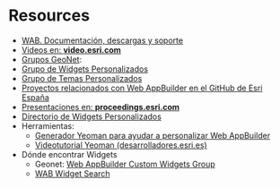 # Resources

- [WAB. Documentación, descargas y soporte](https://developers.arcgis.com/web-appbuilder/)
- [Videos en: **video.esri.com**](http://video.esri.com/search/web-appbuilder)
- [Grupos GeoNet](https://geonet.esri.com/places?query=appbuilder):
- [Grupo de Widgets Personalizados](https://geonet.esri.com/groups/web-app-builder-custom-widgets)
- [Grupo de Temas Personalizados](https://geonet.esri.com/groups/web-appbuilder-custom-themes)
- [Proyectos relacionados con Web AppBuilder en el GitHub de Esri España](https://github.com/esri?utf8=%E2%9C%93&query=appbuilder)
- [Presentaciones en: **proceedings.esri.com**](https://www.google.es/webhp?sourceid=chrome-instant&ion=1&espv=2&ie=UTF-8#q=site%3Aproceedings.esri.com%20appbuilder)
- [Directorio de Widgets Personalizados](http://esri-es.github.io/Web-AppBuilder-Custom-Widgets/)
- Herramientas:
  - [Generador Yeoman para ayudar a personalizar Web AppBuilder](https://github.com/Esri/generator-esri-appbuilder-js)
  - [Videotutorial Yeoman (desarrolladores.esri.es)](http://desarrolladores.esri.es/nuevas-metodologias-para-wab/)
- Dónde encontrar Widgets
  - Geonet: [Web AppBuilder Custom Widgets Group](https://geonet.esri.com/groups/web-app-builder-custom-widgets)
  - [WAB Widget Search](http://gavinr.github.io/wab-widget-search) 


